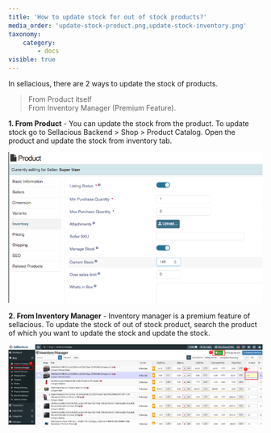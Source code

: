 ```yaml
---
title: 'How to update stock for out of stock products?'
media_order: 'update-stock-product.png,update-stock-inventory.png'
taxonomy:
    category:
        - docs
visible: true
---
```


In sellacious, there are 2 ways to update the stock of products.

> From Product itself <br>
> From Inventory Manager (Premium Feature).

**1. From Product** - You can update the stock from the product. To update stock go to Sellacious Backend > Shop > Product Catalog. Open the product and update the stock from inventory tab.

![](current%20stock.png)

**2. From Inventory Manager** - Inventory manager is a premium feature of sellacious. To update the stock of out of stock product, search the product of which you want to update the stock and update the stock. 

![](update-stock-inventory.png)